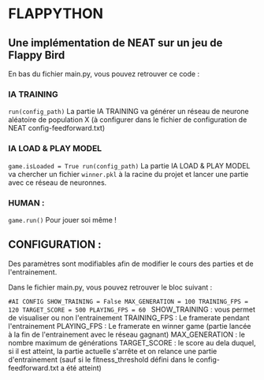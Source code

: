 # FLAPPYTHON
## Une implémentation de NEAT sur un jeu de Flappy Bird

En bas du fichier main.py, vous pouvez retrouver ce code : 

### IA TRAINING
`
run(config_path)
`
La partie IA TRAINING va générer un réseau de neurone aléatoire de population X (à configurer dans le fichier de configuration de NEAT config-feedforward.txt)
### IA LOAD & PLAY MODEL
`
game.isLoaded = True
run(config_path)
`
La partie IA LOAD & PLAY MODEL va chercher un fichier `winner.pkl` à la racine du projet et lancer une partie avec ce réseau de neuronnes. 
### HUMAN :
`
game.run()
`
Pour jouer soi même !

## CONFIGURATION :

Des paramètres sont modifiables afin de modifier le cours des parties et de l'entrainement. 

Dans le fichier main.py, vous pouvez retrouver le bloc suivant : 

`#AI CONFIG
SHOW_TRAINING = False
MAX_GENERATION = 100
TRAINING_FPS = 120
TARGET_SCORE = 500
PLAYING_FPS = 60
`
SHOW_TRAINING : vous permet de visualiser ou non l'entrainement
TRAINING_FPS : Le framerate pendant l'entrainement
PLAYING_FPS : Le framerate en winner game (partie lancée à la fin de l'entrainement avec le réseau gagnant)
MAX_GENERATION : le nombre maximum de générations 
TARGET_SCORE : le score au dela duquel, si il est atteint, la partie actuelle s'arrête et on relance une partie d'entrainement (sauf si le fitness_threshold défini dans le config-feedforward.txt a été atteint)
